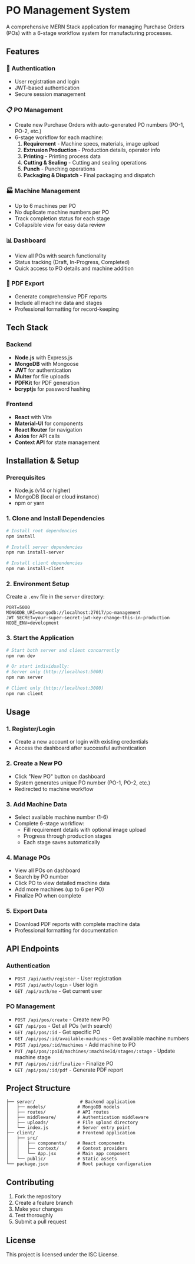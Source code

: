 # PO Management System

A comprehensive MERN Stack application for managing Purchase Orders (POs) with a 6-stage workflow system for manufacturing processes.

## Features

### 🔐 Authentication
- User registration and login
- JWT-based authentication
- Secure session management

### 📋 PO Management
- Create new Purchase Orders with auto-generated PO numbers (PO-1, PO-2, etc.)
- 6-stage workflow for each machine:
  1. **Requirement** - Machine specs, materials, image upload
  2. **Extrusion Production** - Production details, operator info
  3. **Printing** - Printing process data
  4. **Cutting & Sealing** - Cutting and sealing operations
  5. **Punch** - Punching operations
  6. **Packaging & Dispatch** - Final packaging and dispatch

### 🏭 Machine Management
- Up to 6 machines per PO
- No duplicate machine numbers per PO
- Track completion status for each stage
- Collapsible view for easy data review

### 📊 Dashboard
- View all POs with search functionality
- Status tracking (Draft, In-Progress, Completed)
- Quick access to PO details and machine addition

### 📄 PDF Export
- Generate comprehensive PDF reports
- Include all machine data and stages
- Professional formatting for record-keeping

## Tech Stack

### Backend
- **Node.js** with Express.js
- **MongoDB** with Mongoose
- **JWT** for authentication
- **Multer** for file uploads
- **PDFKit** for PDF generation
- **bcryptjs** for password hashing

### Frontend
- **React** with Vite
- **Material-UI** for components
- **React Router** for navigation
- **Axios** for API calls
- **Context API** for state management

## Installation & Setup

### Prerequisites
- Node.js (v14 or higher)
- MongoDB (local or cloud instance)
- npm or yarn

### 1. Clone and Install Dependencies

```bash
# Install root dependencies
npm install

# Install server dependencies
npm run install-server

# Install client dependencies
npm run install-client
```

### 2. Environment Setup

Create a `.env` file in the `server` directory:

```env
PORT=5000
MONGODB_URI=mongodb://localhost:27017/po-management
JWT_SECRET=your-super-secret-jwt-key-change-this-in-production
NODE_ENV=development
```

### 3. Start the Application

```bash
# Start both server and client concurrently
npm run dev

# Or start individually:
# Server only (http://localhost:5000)
npm run server

# Client only (http://localhost:3000)
npm run client
```

## Usage

### 1. Register/Login
- Create a new account or login with existing credentials
- Access the dashboard after successful authentication

### 2. Create a New PO
- Click "New PO" button on dashboard
- System generates unique PO number (PO-1, PO-2, etc.)
- Redirected to machine workflow

### 3. Add Machine Data
- Select available machine number (1-6)
- Complete 6-stage workflow:
  - Fill requirement details with optional image upload
  - Progress through production stages
  - Each stage saves automatically

### 4. Manage POs
- View all POs on dashboard
- Search by PO number
- Click PO to view detailed machine data
- Add more machines (up to 6 per PO)
- Finalize PO when complete

### 5. Export Data
- Download PDF reports with complete machine data
- Professional formatting for documentation

## API Endpoints

### Authentication
- `POST /api/auth/register` - User registration
- `POST /api/auth/login` - User login
- `GET /api/auth/me` - Get current user

### PO Management
- `POST /api/pos/create` - Create new PO
- `GET /api/pos` - Get all POs (with search)
- `GET /api/pos/:id` - Get specific PO
- `GET /api/pos/:id/available-machines` - Get available machine numbers
- `POST /api/pos/:id/machines` - Add machine to PO
- `PUT /api/pos/:poId/machines/:machineId/stages/:stage` - Update machine stage
- `PUT /api/pos/:id/finalize` - Finalize PO
- `GET /api/pos/:id/pdf` - Generate PDF report

## Project Structure

```
├── server/                 # Backend application
│   ├── models/            # MongoDB models
│   ├── routes/            # API routes
│   ├── middleware/        # Authentication middleware
│   ├── uploads/           # File upload directory
│   └── index.js           # Server entry point
├── client/                # Frontend application
│   ├── src/
│   │   ├── components/    # React components
│   │   ├── context/       # Context providers
│   │   └── App.jsx        # Main app component
│   └── public/            # Static assets
└── package.json           # Root package configuration
```

## Contributing

1. Fork the repository
2. Create a feature branch
3. Make your changes
4. Test thoroughly
5. Submit a pull request

## License

This project is licensed under the ISC License.
